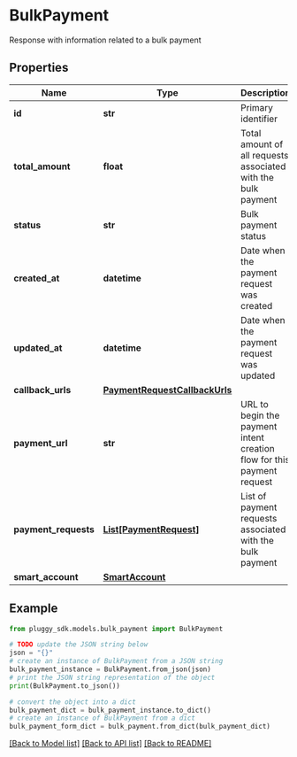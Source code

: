 # BulkPayment

Response with information related to a bulk payment

## Properties

Name | Type | Description | Notes
------------ | ------------- | ------------- | -------------
**id** | **str** | Primary identifier | 
**total_amount** | **float** | Total amount of all requests associated with the bulk payment | 
**status** | **str** | Bulk payment status | 
**created_at** | **datetime** | Date when the payment request was created | 
**updated_at** | **datetime** | Date when the payment request was updated | 
**callback_urls** | [**PaymentRequestCallbackUrls**](PaymentRequestCallbackUrls.md) |  | [optional] 
**payment_url** | **str** | URL to begin the payment intent creation flow for this payment request | 
**payment_requests** | [**List[PaymentRequest]**](PaymentRequest.md) | List of payment requests associated with the bulk payment | 
**smart_account** | [**SmartAccount**](SmartAccount.md) |  | 

## Example

```python
from pluggy_sdk.models.bulk_payment import BulkPayment

# TODO update the JSON string below
json = "{}"
# create an instance of BulkPayment from a JSON string
bulk_payment_instance = BulkPayment.from_json(json)
# print the JSON string representation of the object
print(BulkPayment.to_json())

# convert the object into a dict
bulk_payment_dict = bulk_payment_instance.to_dict()
# create an instance of BulkPayment from a dict
bulk_payment_form_dict = bulk_payment.from_dict(bulk_payment_dict)
```
[[Back to Model list]](../README.md#documentation-for-models) [[Back to API list]](../README.md#documentation-for-api-endpoints) [[Back to README]](../README.md)


